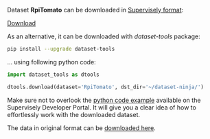 Dataset **RpiTomato** can be downloaded in [Supervisely format](https://developer.supervisely.com/api-references/supervisely-annotation-json-format):

 [Download](https://assets.supervisely.com/supervisely-supervisely-assets-public/teams_storage/e/d/ph/otsRZdbtFe9bdKXD1XRDUXwY2PDTsCQ7KW3asxIhXKJMxjbZ3QDIi8q9go5Z7hNMMQqPvXa2U6nMVyvoHxOJCEPnwpWLSx0oa2mkmw4IP4WmUHegfQ7hVghjV5Hw.tar)

As an alternative, it can be downloaded with *dataset-tools* package:
``` bash
pip install --upgrade dataset-tools
```

... using following python code:
``` python
import dataset_tools as dtools

dtools.download(dataset='RpiTomato', dst_dir='~/dataset-ninja/')
```
Make sure not to overlook the [python code example](https://developer.supervisely.com/getting-started/python-sdk-tutorials/iterate-over-a-local-project) available on the Supervisely Developer Portal. It will give you a clear idea of how to effortlessly work with the downloaded dataset.

The data in original format can be [downloaded here](https://zenodo.org/record/5596363/files/Dataset-Greenhouse_Tomato_Raspberry.zip?download=1).